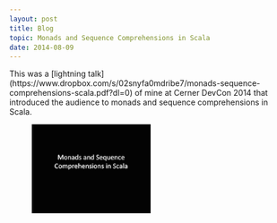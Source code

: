```yaml
---
layout: post
title: Blog
topic: Monads and Sequence Comprehensions in Scala
date: 2014-08-09
---
```

<div class="content" markdown="1">
This was a [lightning talk](https://www.dropbox.com/s/02snyfa0mdribe7/monads-sequence-comprehensions-scala.pdf?dl=0) of mine at Cerner DevCon 2014 that introduced the audience to monads and sequence comprehensions in Scala.

[
    <figure class="image">
        <img src="/images/monads-sequence-comprehensions-scala.png" style="width:50%">
    </figure>
](https://www.dropbox.com/s/02snyfa0mdribe7/monads-sequence-comprehensions-scala.pdf?dl=0)
</div>
